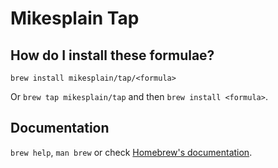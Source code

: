 # Mikesplain Tap

## How do I install these formulae?

`brew install mikesplain/tap/<formula>`

Or `brew tap mikesplain/tap` and then `brew install <formula>`.

## Documentation

`brew help`, `man brew` or check [Homebrew's documentation](https://docs.brew.sh).
